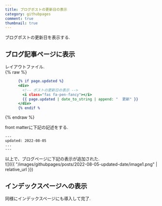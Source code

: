 ```yaml
---
title: ブログポストの更新日の表示
category: githubpages
comment: true
thumbnail: true
---
```


ブログポストの更新日を表示する.  

## ブログ記事ページに表示

レイアウトファイル.  
{% raw %}
```html:aaa.html
      {% if page.updated %}
      <div>
        <!-- ポストの更新日の表示 -->
        <i class="fas fa-pen-fancy"></i>
        {{ page.updated | date_to_string | append: "  更新" }}
      </div>
      {% endif %
```

{% endraw %}


front matterに下記の記述をする.  
```
---
updated: 2022-08-05
...
---
```

以上で、ブログページに下記の表示が追加された.  
![]({{ "/images/githubpages/posts/2022-08-05-updated-date/image1.png" | relative_url }})

## インデックスページへの表示
同様にインデックスページにも導入して完了.  



